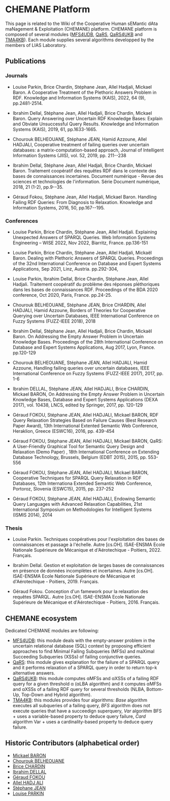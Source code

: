 # CHEMANE Platform

This page is related to the Wiki of the Cooperative Human sEMantic dAta maNagement & Exploitation (CHEMANE) platform. CHEMANE platform is composed of several modules ([MFS4UDB](https://forge.lias-lab.fr/projects/mfs4udb), [QaRS](https://forge.lias-lab.fr/projects/qars), [QaRS4UKB](https://forge.lias-lab.fr/projects/qars4ukb) and [TMA4KB](https://forge.lias-lab.fr/projects/tma4kb)). Each module supplies several algorithms developped by the members of LIAS Laboratory.

## Publications

### Journals

* Louise Parkin, Brice Chardin, Stéphane Jean, Allel Hadjali, Mickael Baron. A Cooperative Treatment of the Plethoric Answers Problem in RDF. Knowledge and Information Systems (KAIS), 2022, 64 (9), pp.2481-2514.

* Ibrahim Dellal, Stéphane Jean, Allel Hadjali, Brice Chardin, Mickael Baron. Query Answering over Uncertain RDF Knowledge Bases: Explain and Obviate Unsuccessful Query Results. Knowledge and Information Systems (KAIS), 2019, 61, pp.1633-1665.

* Chourouk BELHEOUANE, Stéphane JEAN, Hamid Azzoune, Allel HADJALI, Cooperative treatment of failing queries over uncertain databases: a matrix-computation-based approach, Journal of Intelligent Information Systems (JIIS), vol. 52, 2019, pp. 211--238

* Ibrahim Dellal, Stéphane Jean, Allel Hadjali, Brice Chardin, Mickael Baron. Traitement coopératif des requêtes RDF dans le contexte des bases de connaissances incertaines. Document numérique - Revue des sciences et technologies de l'information. Série Document numérique, 2018, 21 (1-2), pp.9--35. 

* Géraud Fokou, Stéphane Jean, Allel Hadjali, Mickael Baron. Handling Failing RDF Queries: From Diagnosis to Relaxation. Knowledge and Information Systems, 2016, 50, pp.167--195.

### Conferences

* Louise Parkin, Brice Chardin, Stéphane Jean, Allel Hadjali. Explaining Unexpected Answers of SPARQL Queries. Web Information Systems Engineering – WISE 2022, Nov 2022, Biarritz, France. pp.136-151

* Louise Parkin, Brice Chardin, Stéphane Jean, Allel Hadjali, Mickaël Baron. Dealing with Plethoric Answers of SPARQL Queries. Proceedings of the 32nd International Conference on Database and Expert Systems Applications, Sep 2021, Linz, Austria. pp.292-304,

* Louise Parkin, Ibrahim Dellal, Brice Chardin, Stéphane Jean, Allel Hadjali. Traitement coopératif du problème des réponses pléthoriques dans les bases de connaissances RDF. Proceedings of the BDA 2020 conference, Oct 2020, Paris, France. pp.24-25.

* Chourouk BELHEOUANE, Stéphane JEAN, Brice CHARDIN, Allel HADJALI, Hamid Azzoune, Borders of Theories for Cooperative Querying over Uncertain Databases, IEEE International Conference on Fuzzy Systems (FUZZ-IEEE 2018), 2018

* Ibrahim Dellal, Stéphane Jean, Allel Hadjali, Brice Chardin, Mickaël Baron. On Addressing the Empty Answer Problem in Uncertain Knowledge Bases. Proceedings of the 28th International Conference on Database and Expert Systems Applications, Aug 2017, Lyon, France. pp.120-129

* Chourouk BELHEOUANE, Stéphane JEAN, Allel HADJALI, Hamid Azzoune, Handling failing queries over uncertain databases, IEEE International Conference on Fuzzy Systems (FUZZ-IEEE 2017), 2017, pp. 1-6

* Ibrahim DELLAL, Stéphane JEAN, Allel HADJALI, Brice CHARDIN, Mickael BARON, On Addressing the Empty Answer Problem in Uncertain Knowledge Bases, Database and Expert Systems Applications (DEXA 2017), vol. 10438, LNCS, edited by Springer, 2017, pp. 120-129

* Géraud FOKOU, Stéphane JEAN, Allel HADJALI, Mickael BARON, RDF Query Relaxation Strategies Based on Failure Causes (Best Research Paper Award), 13th International Extented Semantic Web Conference, Heraklion, Greece (ESWC16), 2016, pp. 439-454

* Géraud FOKOU, Stéphane JEAN, Allel HADJALI, Mickael BARON, QaRS: A User-Friendly Graphical Tool for Semantic Query Design and Relaxation (Demo Paper) , 18th International Conference on Extending Database Technology, Brussels, Belgium (EDBT 2015), 2015, pp. 553-556

* Géraud FOKOU, Stéphane JEAN, Allel HADJALI, Mickael BARON, Cooperative Techniques for SPARQL Query Relaxation in RDF Databases, 12th Internationa Extended Semantic Web Conference, Portoroz, Slovenia (ESWC15), 2015, pp. 237-252

* Géraud FOKOU, Stéphane JEAN, Allel HADJALI, Endowing Semantic Query Languages with Advanced Relaxation Capabilities, 21st International Symposium on Methodologies for Intelligent Systems (ISMIS 2014), 2014

### Thesis

* Louise Parkin. Techniques coopératives pour l'exploitation des bases de connaissances et passage à l'échelle. Autre [cs.OH]. ISAE-ENSMA Ecole Nationale Supérieure de Mécanique et d'Aérotechique - Poitiers, 2022. Français.

* Ibrahim Dellal. Gestion et exploitation de larges bases de connaissances en présence de données incomplètes et incertaines. Autre [cs.OH]. ISAE-ENSMA Ecole Nationale Supérieure de Mécanique et d'Aérotechique - Poitiers, 2019. Français.

* Géraud Fokou. Conception d'un famework pour la relaxation des requêtes SPARQL. Autre [cs.OH]. ISAE-ENSMA Ecole Nationale Supérieure de Mécanique et d'Aérotechique - Poitiers, 2016. Français.

## CHEMANE ecosystem

Dedicated CHEMANE modules are following:

* [MFS4UDB](https://forge.lias-lab.fr/projects/mfs4udb): this module deals with the empty-answer problem in the uncertain relational database (SQL) context by proposing efficient approaches to find Minimal Failing Subqueries (MFSs) and maXimal Succeeding Subqueries (XSSs) of failing conjunctive queries.
* [QaRS](https://forge.lias-lab.fr/projects/qars): this module gives explanation for the failure of a SPARQL query and it performs relaxation of a SPARQL query in order to return top-k alternative answers.
* [QaRS4UKB](https://forge.lias-lab.fr/projects/qars4ukb): this module computes αMFSs and αXSSs of a failing RDF query for a given threshold α (αLBA algorithm) and it computes αMFSs and αXSSs of a failing RDF query for several thresholds (NLBA, Bottom-Up, Top-Down and Hybrid algorithm).
* [TMA4KB](https://forge.lias-lab.fr/projects/tma4kb): this modules provides four algorithms: *Base* algorithm executes all subqueries of a failing query, *BFS* algorithm does not execute queries that have a succeedign superquery, *Var* algorithm  BFS + uses a variable-based property to deduce query failure, *Card* algorithm Var + uses a cardinality-based property to deduce query failure.

## Historic Contributors (alphabetical order)

* [Mickael BARON](https://www.lias-lab.fr/members/mickaelbaron/)
* [Chourouk BELHEOUANE](https://www.lias-lab.fr/members/chouroukbelheouane/)
* [Brice CHARDIN](https://www.lias-lab.fr/members/bricechardin/)
* [Ibrahim DELLAL](https://www.lias-lab.fr/members/ibrahimdellal/)
* [Géraud FOKOU](https://www.lias-lab.fr/members/geraudfokou/)
* [Allel HADJ ALI](https://www.lias-lab.fr/members/allelhadjali/)
* [Stéphane JEAN](https://www.lias-lab.fr/members/stephanejean/)
* [Louise PARKIN](https://www.lias-lab.fr/members/louiseparkin/)
